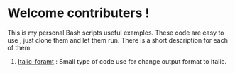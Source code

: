 # Welcome contributers !
This is my personal Bash scripts useful examples.
These code are easy to use , just clone them and let them run.
There is a short description for each of them.
1. [Italic-foramt](Italic-foramt) : Small type of code use for change output format to Italic.
